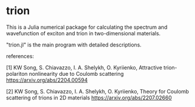 # trion
This is a Julia numerical package for calculating the spectrum and wavefunction of exciton and trion in two-dimensional materials.

"trion.jl" is the main program with detailed descriptions.

references:

[1] KW Song, S. Chiavazzo, I. A. Shelykh, O. Kyriienko, Attractive trion-polariton nonlinearity due to Coulomb scattering
    https://arxiv.org/abs/2204.00594
    
[2] KW Song, S. Chiavazzo, I. A. Shelykh, O. Kyriienko, Theory for Coulomb scattering of trions in 2D materials 
    https://arxiv.org/abs/2207.02660
